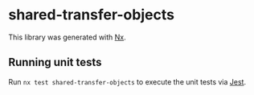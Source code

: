 # shared-transfer-objects

This library was generated with [Nx](https://nx.dev).

## Running unit tests

Run `nx test shared-transfer-objects` to execute the unit tests via [Jest](https://jestjs.io).
